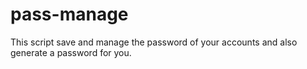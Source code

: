 # pass-manage
 This script save and manage the password of your accounts and also generate a password for you.
